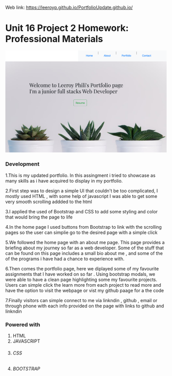 Web link: https://leeroyp.github.io/PortfolioUpdate.github.io/


# Unit 16 Project 2 Homework: Professional Materials
![](images/Portfolio.png)

### Development 
1.This is my updated portfolio.  In this assingment i tried to showcase as many skills as i have acquired to display in my portfolio. 



2.First step was to design a simple UI that couldn't be too complicated, I mostly used HTML , with some help of javascript I was able to get some very smooth scrolling addded to the html 


3.I applied the used of Bootstrap and CSS to add some styling and color that would bring the page to life 

4.In the home page I used buttons from Bootstrap to link with the scrolling pages so the user can simplie go to the desired page with a simple click

5.We followed the home page with an about me page. This page provides a briefing about my journey so far as a web developer. Some of the stuff that can be found on this page includes a small bio about me , and some of the of the programs i have had a chance to experience with.

6.Then comes the portfolio page, here we diplayed some of my favourite assignments that I have worked on so far . Using bootstrap modals, we were able to have a clean page highlighting some my favourite projects.  Users can simple click the learn more from each project to read more and have the option to visit the webpage or vist my github paage for a the code 

7.Finally visitors can simple connect to me via linkndin , github , email or through phone with each info provided on the page with links to github and linkndin

### Powered with 
 
1. HTML
2. JAVASCRIPT
3. ###### CSS
4. ###### BOOTSTRAP



